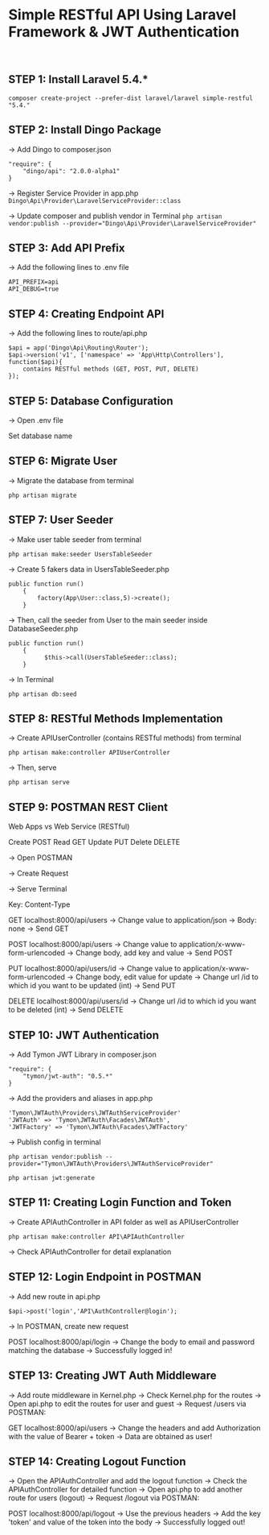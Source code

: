# **Simple RESTful API Using Laravel Framework & JWT Authentication**

<br>


## **STEP 1: Install Laravel 5.4.***

``` composer create-project --prefer-dist laravel/laravel simple-restful "5.4." ```



## **STEP 2: Install Dingo Package**

-> Add Dingo to composer.json
```
"require": {
    "dingo/api": "2.0.0-alpha1"
}
```
-> Register Service Provider in app.php
``` Dingo\Api\Provider\LaravelServiceProvider::class ```

-> Update composer and publish vendor in Terminal
``` php artisan vendor:publish --provider="Dingo\Api\Provider\LaravelServiceProvider" ```



## **STEP 3: Add API Prefix**

-> Add the following lines to .env file
```
API_PREFIX=api
API_DEBUG=true
```


## **STEP 4: Creating Endpoint API**

-> Add the following lines to route/api.php
```
$api = app('Dingo\Api\Routing\Router');
$api->version('v1', ['namespace' => 'App\Http\Controllers'], function($api){
	contains RESTful methods (GET, POST, PUT, DELETE)
});
```


## **STEP 5: Database Configuration**

-> Open .env file

Set database name



## **STEP 6: Migrate User**

-> Migrate the database from terminal

``` php artisan migrate ```



## **STEP 7: User Seeder**

-> Make user table seeder from terminal

``` php artisan make:seeder UsersTableSeeder ```

-> Create 5 fakers data in UsersTableSeeder.php
```
public function run()
    {
        factory(App\User::class,5)->create();
    }
```
-> Then, call the seeder from User to the main seeder inside DatabaseSeeder.php
```
public function run()
    {
          $this->call(UsersTableSeeder::class);
    }
```
-> In Terminal

``` php artisan db:seed ```



## **STEP 8: RESTful Methods Implementation**

-> Create APIUserController (contains RESTful methods) from terminal

``` php artisan make:controller APIUserController ```

-> Then, serve

``` php artisan serve ```



## **STEP 9: POSTMAN REST Client**

Web Apps	vs	Web Service (RESTful)

Create 			POST
Read			GET
Update 			PUT
Delete 			DELETE


-> Open POSTMAN

-> Create Request

-> Serve Terminal

Key: Content-Type


GET localhost:8000/api/users
-> Change value to application/json
-> Body: none
-> Send GET

POST localhost:8000/api/users
-> Change value to application/x-www-form-urlencoded
-> Change body, add key and value
-> Send POST

PUT localhost:8000/api/users/id
-> Change value to application/x-www-form-urlencoded
-> Change body, edit value for update
-> Change url /id to which id you want to be updated (int)
-> Send PUT

DELETE localhost:8000/api/users/id
-> Change url /id to which id you want to be deleted (int)
-> Send DELETE



## **STEP 10: JWT Authentication**
		
-> Add Tymon JWT Library in composer.json
```
"require": {
    "tymon/jwt-auth": "0.5.*"
}
```
-> Add the providers and aliases in app.php
```
'Tymon\JWTAuth\Providers\JWTAuthServiceProvider'
'JWTAuth' => 'Tymon\JWTAuth\Facades\JWTAuth',
'JWTFactory' => 'Tymon\JWTAuth\Facades\JWTFactory'
```
-> Publish config in terminal
```
php artisan vendor:publish --provider="Tymon\JWTAuth\Providers\JWTAuthServiceProvider"

php artisan jwt:generate
```


## **STEP 11: Creating Login Function and Token**

-> Create APIAuthController in API folder as well as APIUserController

``` php artisan make:controller API\APIAuthController ```		

-> Check APIAuthController for detail explanation



## **STEP 12: Login Endpoint in POSTMAN**

-> Add new route in api.php 

``` $api->post('login','API\AuthController@login'); ```

-> In POSTMAN, create new request

POST localhost:8000/api/login
-> Change the body to email and password matching the database
-> Successfully logged in!



## **STEP 13: Creating JWT Auth Middleware**

-> Add route middleware in Kernel.php
-> Check Kernel.php for the routes
-> Open api.php to edit the routes for user and guest
-> Request /users via POSTMAN:

GET localhost:8000/api/users
-> Change the headers and add Authorization with the value of Bearer + token
-> Data are obtained as user!



## **STEP 14: Creating Logout Function**

-> Open the APIAuthController and add the logout function
-> Check the APIAuthController for detailed function
-> Open api.php to add another route for users (logout)
-> Request /logout via POSTMAN:

POST localhost:8000/api/logout
-> Use the previous headers
-> Add the key 'token' and value of the token into the body
-> Successfully logged out!

